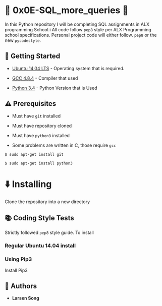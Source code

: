 # :ocean: 0x0E-SQL_more_queries :ocean:

In this Python repository I will be completing SQL assignments in ALX programming School.i
All code follow 
<code>pep8</code>
style per ALX Programming  school specifications.
Personal project code will either follow.
<code>pep8</code> or the new <code>pycodestyle</code>.

## :running: Getting Started

* [Ubuntu 14.04 LTS](http://releases.ubuntu.com/14.04/) - Operating system that is required.

* [GCC 4.8.4](https://gcc.gnu.org/gcc-4.8/) - Compiler that  used

* [Python 3.4](https://www.python.org/download/releases/3.4.0/) - Python Version that is  Used

## :warning: Prerequisites

* Must have `git` installed

* Must have repository cloned

* Must have `python3` installed


* Some problems are written in C, those require `gcc`

```
$ sudo apt-get install git
```

```
$ sudo apt-get install python3
```


# :arrow_down: Installing

Clone the repository into a new directory

## :books: Coding Style Tests

Strictly followed `pep8` style guide. To install

### Regular Ubuntu 14.04 install

### Using Pip3

Install Pip3

## :blue_book: Authors
* **Larsen Song**
